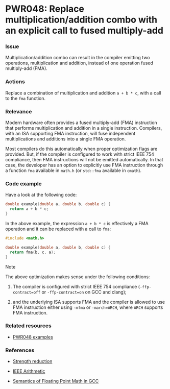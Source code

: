 # PWR048: Replace multiplication/addition combo with an explicit call to fused multiply-add

### Issue

Multiplication/addition combo can result in the compiler emitting two
operations, multiplication and addition, instead of one operation fused
multiply-add (FMA).

### Actions

Replace a combination of multiplication and addition `a + b * c`, with a call to
the `fma` function.

### Relevance

Modern hardware often provides a fused multiply-add (FMA) instruction that
performs multiplication and addition in a single instruction. Compilers, with an
ISA supporting FMA instruction, will fuse independent multiplications and
additions into a single FMA operation.

Most compilers do this automatically when proper optimization flags are
provided. But, if the compiler is configured to work with strict IEEE 754
compliance, then FMA instructions will not be emitted automatically. In that
case, the developer has an option to explicitly use FMA instruction through a
function `fma` available in `math.h` (or `std::fma` available in `cmath`).

### Code example

Have a look at the following code:

```c
double example(double a, double b, double c) {
  return a + b * c;
}
```

In the above example, the expression `a + b * c` is effectively a FMA operation
and it can be replaced with a call to `fma`:

```c
#include <math.h>

double example(double a, double b, double c) {
  return fma(b, c, a);
}
```

> [!NOTE]
> The above optimization makes sense under the following conditions:
>
> 1. The compiler is configured with strict IEEE 754 compliance
> (`-ffp-contract=off` or `-ffp-contract=on` on GCC and clang);
>
> 2. and the underlying ISA supports FMA and the compiler is allowed to use
> FMA instruction either using `-mfma` or `-march=ARCH`, where `ARCH` supports
> FMA instruction.

### Related resources

* [PWR048 examples](https://github.com/codee-com/open-catalog/tree/main/Checks/PWR048/)

### References

* [Strength reduction](../../Glossary/Strength-reduction.md)

* [IEEE Arithmetic](https://docs.oracle.com/cd/E19957-01/806-3568/ncg_math.html#:~:text=IEEE%20754%20specifies%20exactly%20the,defined%20by%20the%20IEEE%20standard)

* [Semantics of Floating Point Math in GCC](https://gcc.gnu.org/wiki/FloatingPointMath)
